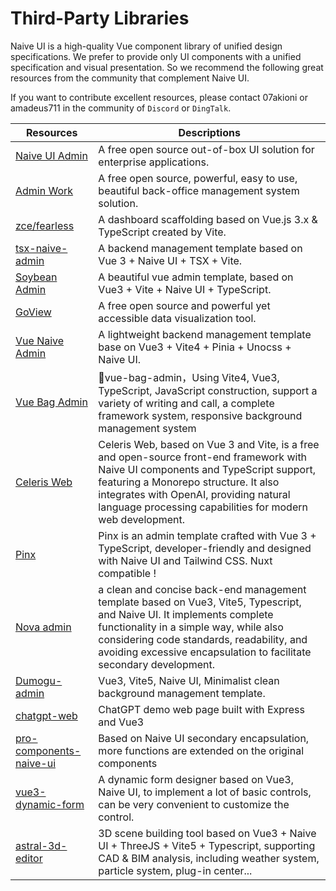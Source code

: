 <!--anchor:on-->

# Third-Party Libraries

Naive UI is a high-quality Vue component library of unified design specifications. We prefer to provide only UI components with a unified specification and visual presentation. So we recommend the following great resources from the community that complement Naive UI.

If you want to contribute excellent resources, please contact 07akioni or amadeus711 in the community of `Discord` or `DingTalk`.

| Resources | Descriptions |
| --- | --- |
| [Naive UI Admin](https://github.com/jekip/naive-ui-admin) | A free open source out-of-box UI solution for enterprise applications. |
| [Admin Work](https://github.com/qingqingxuan/admin-work) | A free open source, powerful, easy to use, beautiful back-office management system solution. |
| [zce/fearless](https://github.com/zce/fearless) | A dashboard scaffolding based on Vue.js 3.x & TypeScript created by Vite. |
| [tsx-naive-admin](https://github.com/WalkAlone0325/tsx-naive-admin) | A backend management template based on Vue 3 + Naive UI + TSX + Vite. |
| [Soybean Admin](https://github.com/honghuangdc/soybean-admin) | A beautiful vue admin template, based on Vue3 + Vite + Naive UI + TypeScript. |
| [GoView](https://github.com/dromara/go-view) | A free open source and powerful yet accessible data visualization tool. |
| [Vue Naive Admin](https://github.com/zclzone/vue-naive-admin) | A lightweight backend management template base on Vue3 + Vite4 + Pinia + Unocss + Naive UI. |
| [Vue Bag Admin](https://vite.itnavs.com/admin/) | 🎉vue-bag-admin，Using Vite4, Vue3, TypeScript, JavaScript construction, support a variety of writing and call, a complete framework system, responsive background management system |
| [Celeris Web](https://github.com/kirklin/celeris-web) | Celeris Web, based on Vue 3 and Vite, is a free and open-source front-end framework with Naive UI components and TypeScript support, featuring a Monorepo structure. It also integrates with OpenAI, providing natural language processing capabilities for modern web development. |
| [Pinx](https://themeforest.net/item/pinx-vuejs-admin-template/47799543?ref=DverseStudio&utm_source=awesomevue) | Pinx is an admin template crafted with Vue 3 + TypeScript, developer-friendly and designed with Naive UI and Tailwind CSS. Nuxt compatible ! |
| [Nova admin](https://github.com/chansee97/nova-admin) | a clean and concise back-end management template based on Vue3, Vite5, Typescript, and Naive UI. It implements complete functionality in a simple way, while also considering code standards, readability, and avoiding excessive encapsulation to facilitate secondary development. |
| [Dumogu-admin](https://admin.dumogu.top/base-naive-ui/) | Vue3, Vite5, Naive UI, Minimalist clean background management template. |
| [chatgpt-web](https://github.com/Chanzhaoyu/chatgpt-web) | ChatGPT demo web page built with Express and Vue3 |
| [pro-components-naive-ui](https://github.com/Zheng-Changfu/pro-components-naive-ui) | Based on Naive UI secondary encapsulation, more functions are extended on the original components |
| [vue3-dynamic-form](https://github.com/yayaluoya/vue3-dynamic-form) | A dynamic form designer based on Vue3, Naive UI, to implement a lot of basic controls, can be very convenient to customize the control. |
| [astral-3d-editor](https://github.com/mlt131220/Astral3DEditor) | 3D scene building tool based on Vue3 + Naive UI + ThreeJS + Vite5 + Typescript, supporting CAD & BIM analysis, including weather system, particle system, plug-in center... |